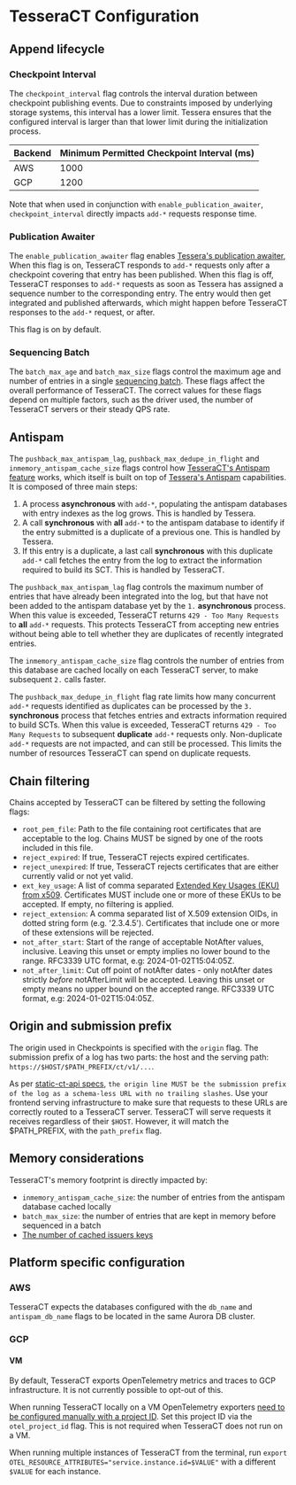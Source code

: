 # TesseraCT Configuration

## Append lifecycle

### Checkpoint Interval

The `checkpoint_interval` flag controls the interval duration between checkpoint
publishing events. Due to constraints imposed by underlying storage systems,
this interval has a lower limit. Tessera ensures that the configured interval
is larger than that lower limit during the initialization process.

| Backend | Minimum Permitted Checkpoint Interval (ms) |
| ------- | ------------------------------------------ |
| AWS     | 1000                                       |
| GCP     | 1200                                       |

Note that when used in conjunction with `enable_publication_awaiter`, `checkpoint_interval`
directly impacts `add-*` requests response time.

### Publication Awaiter

The `enable_publication_awaiter` flag enables [Tessera's publication awaiter](https://github.com/transparency-dev/tessera?tab=readme-ov-file#synchronous-publication),
When this flag is on, TesseraCT responds to `add-*` requests only after a
checkpoint covering that entry has been published. When this flag is off,
TesseraCT responses to `add-*` requests as soon as Tessera has assigned a
sequence number to the corresponding entry. The entry would then get integrated
and published afterwards, which might happen before TesseraCT responses to the
`add-*` request, or after.

This flag is on by default.

### Sequencing Batch

The `batch_max_age` and `batch_max_size` flags control the maximum age and number
of entries in a single [sequencing batch](https://github.com/transparency-dev/tessera?tab=readme-ov-file#sequencing).
These flags affect the overall performance of TesseraCT. The correct values for
these flags depend on multiple factors, such as the driver used, the number
of TesseraCT servers or their steady QPS rate.

## Antispam

The `pushback_max_antispam_lag`, `pushback_max_dedupe_in_flight` and
`inmemory_antispam_cache_size` flags control how [TesseraCT's Antispam
feature](./architecture.md#antispam) works, which itself is built on top of
[Tessera's Antispam](https://github.com/transparency-dev/tessera?tab=readme-ov-file#antispam)
capabilities. It is composed of three main steps:

1. A process **asynchronous** with `add-*`, populating the antispam databases
with entry indexes as the log grows. This is handled by Tessera.
2. A call **synchronous** with **all** `add-*` to the antispam database to
identify if the entry submitted is a duplicate of a previous one. This is
handled by Tessera.
3. If this entry is a duplicate, a last call **synchronous** with this duplicate
`add-*` call fetches the entry from the log to extract the information required
to build its SCT. This is handled by TesseraCT.

The `pushback_max_antispam_lag` flag controls the maximum number of entries that
have already been integrated into the log, but that have not been added to the
antispam database yet by the `1.` **asynchronous** process. When this value is
exceeded, TesseraCT returns `429 - Too Many Requests` to **all** `add-*`
requests. This protects TesseraCT from accepting new entries without being able
to tell whether they are duplicates of recently integrated entries.

The `inmemory_antispam_cache_size` flag controls the number of entries from this
database are cached locally on each TesseraCT server, to make subsequent `2.`
calls faster.

The `pushback_max_dedupe_in_flight` flag rate limits how many concurrent `add-*`
requests identified as duplicates can be processed by the
`3.` **synchronous** process that fetches entries and extracts information required
to build SCTs. When this value is exceeded, TesseraCT returns `429 - Too Many Requests`
to subsequent **duplicate** `add-*` requests only.  Non-duplicate `add-*`
requests are not impacted, and can still be processed.  This limits the number of
resources TesseraCT can spend on duplicate requests.

## Chain filtering

Chains accepted by TesseraCT can be filtered by setting the following flags:

- `root_pem_file`: Path to the file containing root certificates that are
acceptable to the log. Chains MUST be signed by one of the roots included in
this file.
- `reject_expired`: If true, TesseraCT rejects expired certificates.
- `reject_unexpired`: If true, TesseraCT rejects certificates that are either
currently valid or not yet valid.
- `ext_key_usage`: A list of comma separated [Extended Key Usages (EKU) from x509](https://pkg.go.dev/crypto/x509#ExtKeyUsage).
Certificates MUST include one or more of these EKUs to be accepted. If empty, no
filtering is applied.
- `reject_extension`: A comma separated list of X.509 extension OIDs, in dotted
string form (e.g. '2.3.4.5'). Certificates that include one or more of these extensions
will be rejected.
- `not_after_start`: Start of the range of acceptable NotAfter values,
inclusive. Leaving this unset or empty implies no lower bound to the range.
RFC3339 UTC format, e.g: 2024-01-02T15:04:05Z.
- `not_after_limit`: Cut off point of notAfter dates - only notAfter dates
strictly *before* notAfterLimit will be accepted. Leaving this unset or empty
means no upper bound on the accepted range. RFC3339 UTC format, e.g:
2024-01-02T15:04:05Z.

## Origin and submission prefix

The origin used in Checkpoints is specified with the `origin` flag.
The submission prefix of a log has two parts: the host and the serving path:
`https://$HOST/$PATH_PREFIX/ct/v1/...`.

As per [static-ct-api specs](https://c2sp.org/static-ct-api), `the origin line
MUST be the submission prefix of the log as a schema-less URL with no trailing
slashes`. Use your frontend serving infrastructure to make sure that requests
to these URLs are correctly routed to a TesseraCT server. TesseraCT will serve
requests it receives regardless of their `$HOST`. However, it will match the
$PATH_PREFIX, with the `path_prefix` flag.

## Memory considerations

TesseraCT's memory footprint is directly impacted by:

- `inmemory_antispam_cache_size`: the number of entries from the antispam
database cached locally
- `batch_max_size`: the number of entries that are kept in memory before
sequenced in a batch
- [The number of cached issuers keys](https://github.com/transparency-dev/tesseract/blob/main/storage/storage.go)

## Platform specific configuration

### AWS

TesseraCT expects the databases configured with the `db_name` and
`antispam_db_name` flags to be located in the same Aurora DB cluster.

### GCP

#### VM

By default, TesseraCT exports OpenTelemetry metrics and traces to GCP
infrastructure. It is not currently possible to opt-out of this.

When running TesseraCT locally on a VM OpenTelemetry exporters
[need to be configured manually with a project ID](https://github.com/GoogleCloudPlatform/opentelemetry-operations-go/blob/main/exporter/metric/README.md#authentication).
Set this project ID via the `otel_project_id` flag. This is not required when
TesseraCT does not run on a VM.

When running multiple instances of TesseraCT from the terminal, run
`export OTEL_RESOURCE_ATTRIBUTES="service.instance.id=$VALUE"` with a different
`$VALUE` for each instance.
